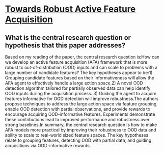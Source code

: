 # [Towards Robust Active Feature Acquisition](https://arxiv.org/abs/2107.04163)

## What is the central research question or hypothesis that this paper addresses?

Based on my reading of the paper, the central research question is:How can we develop an active feature acquisition (AFA) framework that is more robust to out-of-distribution (OOD) inputs and can scale to problems with a large number of candidate features? The key hypotheses appear to be:1) Grouping candidate features based on their informativeness will allow the AFA agent to effectively handle a large action space.2) A novel OOD detection algorithm tailored for partially observed data can help identify OOD inputs during the acquisition process. 3) Guiding the agent to acquire features informative for OOD detection will improve robustness.The authors propose techniques to address the large action space via feature grouping, enable OOD detection with partial observations, and provide rewards to encourage acquiring OOD-informative features. Experiments demonstrate these contributions lead to improved performance and robustness over strong baselines.In summary, the central research question is how to make AFA models more practical by improving their robustness to OOD data and ability to scale to real-world sized feature spaces. The key hypotheses relate to grouping features, detecting OOD with partial data, and guiding acquisitions via OOD-informative rewards.

